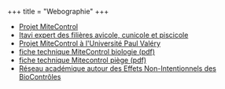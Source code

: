 +++
title = "Webographie"
+++

- [Projet MiteControl](https://vb.nweurope.eu/projects/project-search/mitecontrol-ensuring-food-safety-animal-health-and-welfare-standards/) 
- [Itavi expert des filières avicole, cunicole et piscicole](https://www.itavi.asso.fr/page/filiere-poules-pondeuses) 
- [Projet MiteControl à l'Université Paul Valéry](https://www.univ-montp3.fr/fr/actualit%C3%A9s/luniversit%C3%A9-partenaire-du-projet-europ%C3%A9en-mitecontrol) 
- [fiche technique MiteControl biologie (pdf)](/doc/Guide_biologie_du_pou_rouge.pdf)
- [fiche technique Mitecontrol piège (pdf)](/doc/Guide_controle_durable_des_poux.pdf)
- [Réseau académique autour des Effets Non-Intentionnels des BioContrôles](https://eni-bc.hub.inrae.fr/)